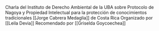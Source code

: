 Charla del Instituto de Derecho Ambiental de la UBA sobre Protocolo de Nagoya y Propiedad Intelectual para la protección de conocimientos tradicionales
[[Jorge Cabrera Medaglia]] de Costa Rica
Organizado por [[Leila Devia]]
Recomendado por [[Griselda Goycoechea]]